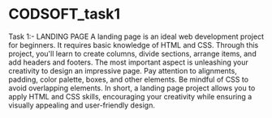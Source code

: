 # CODSOFT_task1
Task 1:- LANDING PAGE A landing page is an ideal web development project for beginners. It requires basic knowledge of HTML and CSS.
Through this project, you'll learn to create columns, divide sections, arrange items, and add headers and footers. 
The most important aspect is unleashing your creativity to design an impressive page. 
Pay attention to alignments, padding, color palette, boxes, and other elements.
Be mindful of CSS to avoid overlapping elements.
In short, a landing page project allows you to apply HTML and CSS skills, encouraging your creativity while ensuring a visually appealing and user-friendly design.

